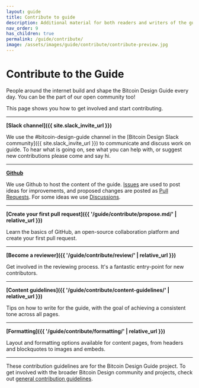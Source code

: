 ```yaml
---
layout: guide
title: Contribute to guide
description: Additional material for both readers and writers of the guide.
nav_order: 9
has_children: true
permalink: /guide/contribute/
image: /assets/images/guide/contribute/contribute-preview.jpg
---
```


# Contribute to the Guide

People around the internet build and shape the Bitcoin Design Guide every day. You can be the part of our open community too!

This page shows you how to get involved and start contributing.

---

**[Slack channel]({{ site.slack_invite_url }})**

We use the #bitcoin-design-guide channel in the [Bitcoin Design Slack community]({{ site.slack_invite_url }}) to communicate and discuss work on guide. To hear what is going on, see what you can help with, or suggest new contributions please come and say hi.

---

**[Github](https://github.com/BitcoinDesign/Guide)**

We use Github to host the content of the guide. [Issues](https://github.com/BitcoinDesign/Guide/issues) are used to post ideas for improvements, and proposed changes are posted as [Pull Requests](https://github.com/BitcoinDesign/Guide/pulls).
For some ideas we use [Discussions](https://github.com/BitcoinDesign/Guide/discussions).

---

**[Create your first pull request]({{ '/guide/contribute/propose.md/' | relative_url }})**

Learn the basics of GitHub, an open-source collaboration platform and create your first pull request.

---

**[Become a reviewer]({{ '/guide/contribute/review/' | relative_url }})**

Get involved in the reviewing process. It's a fantastic entry-point for new contributors.

---

**[Content guidelines]({{ '/guide/contribute/content-guidelines/' | relative_url }})**

Tips on how to write for the guide, with the goal of achieving a consistent tone across all pages.

---

**[Formatting]({{ '/guide/contribute/formatting/' | relative_url }})**

Layout and formatting options available for content pages, from headers and blockquotes to images and embeds.

---

These contribution guidelines are for the Bitcoin Design Guide project. To get involved with the broader Bitcoin Design community and projects, check out [general contribution guidelines](https://bitcoin.design/contribute/).
